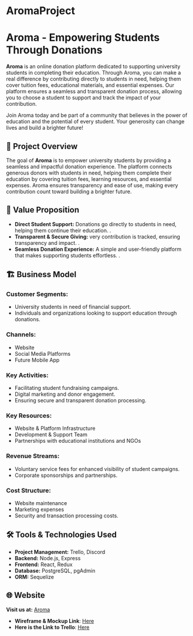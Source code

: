 # AromaProject


# Aroma - Empowering Students Through Donations

**Aroma**  is an online donation platform dedicated to supporting university students in completing their education. Through Aroma, you can make a real difference by contributing directly to students in need, helping them cover tuition fees, educational materials, and essential expenses. Our platform ensures a seamless and transparent donation process, allowing you to choose a student to support and track the impact of your contribution.

Join Aroma today and be part of a community that believes in the power of education and the potential of every student. Your generosity can change lives and build a brighter future!

## 🎯 Project Overview

The goal of **Aroma** is to empower university students by providing a seamless and impactful donation experience. The platform connects generous donors with students in need, helping them complete their education by covering tuition fees, learning resources, and essential expenses. Aroma ensures transparency and ease of use, making every contribution count toward building a brighter future. 

## 🚀 Value Proposition

- **Direct Student Support:**  Donations go directly to students in need, helping them continue their education.
.
- **Transparent & Secure Giving:** very contribution is tracked, ensuring transparency and impact.
.
- **Seamless Donation Experience:** A simple and user-friendly platform that makes supporting students effortless.
.


## 🏗 Business Model

### Customer Segments:
- University students in need of financial support.
- Individuals and organizations looking to support education through donations.

### Channels:
- Website
- Social Media Platforms
- Future Mobile App

### Key Activities:
- Facilitating student fundraising campaigns.
- Digital marketing and donor engagement.
- Ensuring secure and transparent donation processing.

### Key Resources:
- Website & Platform Infrastructure
- Development & Support Team
- Partnerships with educational institutions and NGOs

### Revenue Streams:
- Voluntary service fees for enhanced visibility of student campaigns.
- Corporate sponsorships and partnerships.
### Cost Structure:
- Website maintenance
- Marketing expenses
- Security and transaction processing costs.

## 🛠 Tools & Technologies Used

- **Project Management:** Trello, Discord
- **Backend:**  Node.js, Express
- **Frontend:** React, Redux
- **Database:** PostgreSQL, pgAdmin
- **ORM:** Sequelize


## 🌐 Website

**Visit us at:** [Aroma]()
- **Wireframe & Mockup Link**: [Here](https://www.figma.com/design/Jt25P0qzPBRZ4iL9rh2378/Untitled?node-id=0-1&p=f&t=b7gBgR019PnGRWBQ-0)
- **Here is the Link to Trello**: [Here](https://trello.com/b/YfZvpJmX/edubridge)
